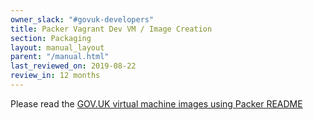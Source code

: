 ```yaml
---
owner_slack: "#govuk-developers"
title: Packer Vagrant Dev VM / Image Creation
section: Packaging
layout: manual_layout
parent: "/manual.html"
last_reviewed_on: 2019-08-22
review_in: 12 months
---
```


Please read the [GOV.UK virtual machine images using Packer README](https://github.com/alphagov/govuk-provisioning/blob/master/packer/README.md)
